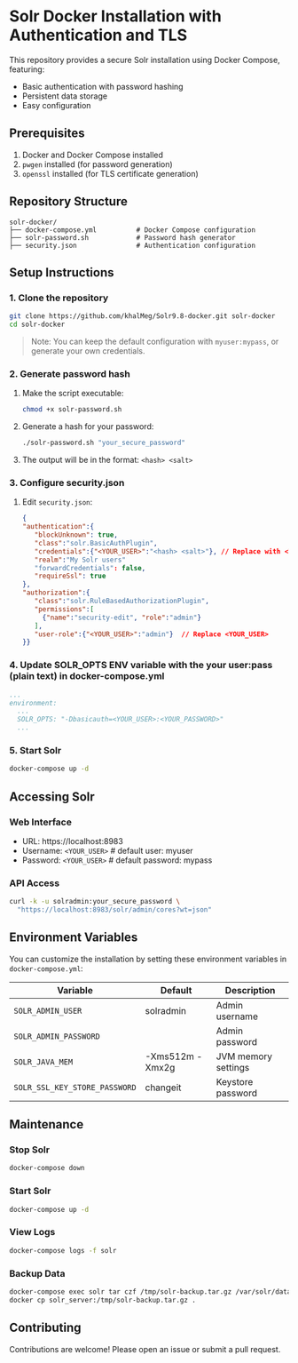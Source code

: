 # Solr Docker Installation with Authentication and TLS

This repository provides a secure Solr installation using Docker Compose, featuring:
- Basic authentication with password hashing
- Persistent data storage
- Easy configuration

## Prerequisites

1. Docker and Docker Compose installed
2. `pwgen` installed (for password generation)
3. `openssl` installed (for TLS certificate generation)

## Repository Structure

```
solr-docker/
├── docker-compose.yml          # Docker Compose configuration
├── solr-password.sh            # Password hash generator
├── security.json               # Authentication configuration
```

## Setup Instructions

### 1. Clone the repository
```bash
git clone https://github.com/khalMeg/Solr9.8-docker.git solr-docker
cd solr-docker
```
> Note: You can keep the default configuration with `myuser:mypass`, or generate your own credentials. 

### 2. Generate password hash
1. Make the script executable:
   ```bash
   chmod +x solr-password.sh
   ```
2. Generate a hash for your password:
   ```bash
   ./solr-password.sh "your_secure_password"
   ```
3. The output will be in the format: `<hash> <salt>`

### 3. Configure security.json
1. Edit `security.json`:
   ```json
   {
   "authentication":{
      "blockUnknown": true,
      "class":"solr.BasicAuthPlugin",
      "credentials":{"<YOUR_USER>":"<hash> <salt>"}, // Replace with <YOUR_USER> and the generated hash 
      "realm":"My Solr users"
      "forwardCredentials": false,
      "requireSsl": true
   },
   "authorization":{
      "class":"solr.RuleBasedAuthorizationPlugin",
      "permissions":[
        {"name":"security-edit", "role":"admin"}
      ],
      "user-role":{"<YOUR_USER>":"admin"}  // Replace <YOUR_USER>
   }}

   ```
### 4. Update SOLR_OPTS ENV variable with the your user:pass (plain text) in docker-compose.yml 
   ```yml
   ...
   environment:
     ...
     SOLR_OPTS: "-Dbasicauth=<YOUR_USER>:<YOUR_PASSWORD>"
     ...
   ```
### 5. Start Solr
```bash
docker-compose up -d
```

## Accessing Solr

### Web Interface
- URL: https://localhost:8983
- Username: `<YOUR_USER>` # default user: myuser
- Password: `<YOUR_USER>` # default password: mypass

### API Access
```bash
curl -k -u solradmin:your_secure_password \
  "https://localhost:8983/solr/admin/cores?wt=json"
```

## Environment Variables

You can customize the installation by setting these environment variables in `docker-compose.yml`:

| Variable | Default | Description |
|----------|---------|-------------|
| `SOLR_ADMIN_USER` | solradmin | Admin username |
| `SOLR_ADMIN_PASSWORD` | | Admin password |
| `SOLR_JAVA_MEM` | -Xms512m -Xmx2g | JVM memory settings |
| `SOLR_SSL_KEY_STORE_PASSWORD` | changeit | Keystore password |

## Maintenance

### Stop Solr
```bash
docker-compose down
```

### Start Solr
```bash
docker-compose up -d
```

### View Logs
```bash
docker-compose logs -f solr
```

### Backup Data
```bash
docker-compose exec solr tar czf /tmp/solr-backup.tar.gz /var/solr/data
docker cp solr_server:/tmp/solr-backup.tar.gz .
```

## Contributing
Contributions are welcome! Please open an issue or submit a pull request.
